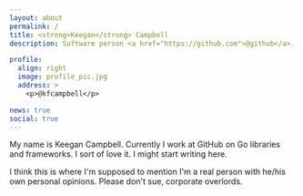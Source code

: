 ```yaml
---
layout: about
permalink: /
title: <strong>Keegan</strong> Campbell
description: Software person <a href="https://github.com">@github</a>.

profile:
  align: right
  image: profile_pic.jpg
  address: >
    <p>@kfcampbell</p>

news: true
social: true
---
```


My name is Keegan Campbell. Currently I work at GitHub on Go libraries and frameworks. I sort of love it. I might start writing here.

I think this is where I'm supposed to mention I'm a real person with he/his own personal opinions. Please don't sue, corporate overlords.